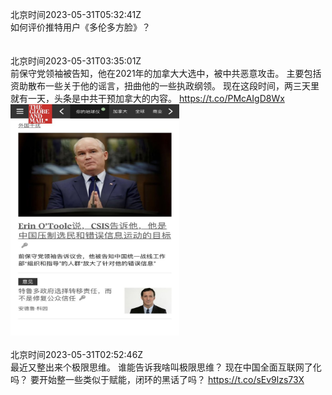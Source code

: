 北京时间2023-05-31T05:32:41Z<br>如何评价推特用户《多伦多方脸》？<br><br><br>北京时间2023-05-31T03:35:01Z<br>前保守党领袖被告知，他在2021年的加拿大大选中，被中共恶意攻击。
主要包括资助散布一些关于他的谣言，扭曲他的一些执政纲领。
现在这段时间，两三天里就有一天，头条是中共干预加拿大的内容。 https://t.co/PMcAIgD8Wx<br><img src='/temp/image/2023/u-Month-5/1663630111487430661_0.jpg' width='270' height='370'><br><br>北京时间2023-05-31T02:52:46Z<br>最近又整出来个极限思维。
谁能告诉我啥叫极限思维？
现在中国全面互联网了化吗？
要开始整一些类似于赋能，闭环的黑话了吗？ https://t.co/sEv9lzs73X<br><br><br>